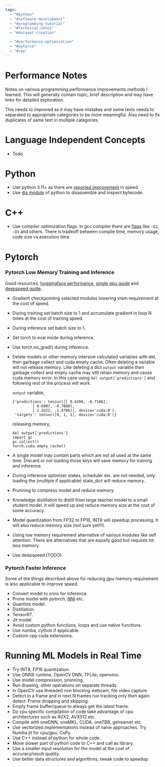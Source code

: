 ```yaml
---
tags:
  - "#python"
  - "#software-development"
  - "#programming-tutorial"
  - "#technical-notes"
  - "#dataset-creation"

  - "#performance-optimization"
  - "#pytorch"
  - "#cpp"
---
```

# Performance Notes

Notes on various programming performance improvements methods I learned. This will generally contain topic, brief description and may have links for detailed exploration.

This needs to improved as it may have mistakes and some texts needs to separated to appropriate categories to be more meaningful. Also need to fix duplicates of same text in multiple categories.

# Language Independent Concepts

- Todo.

# Python

- Use python 3.11+ as there are [reported improvement](https://docs.python.org/3/whatsnew/3.11.html) in speed.
- Use [dis module](https://docs.python.org/3/library/dis.html) of python to disassemble and inspect bytecode.

# C++

- Use compiler optimization flags. In gcc compiler there are [flags](https://www.rapidtables.com/code/linux/gcc/gcc-o.html) like `-O2`, `-O3` and others. There is tradeoff between compile time, memory usage, code size vs execution time.

# Pytorch 

### Pytorch Low Memory Training and Inference

Good resources, [huggingface performance](https://huggingface.co/docs/transformers/performance), [single gpu guide](https://huggingface.co/docs/transformers/perf_train_gpu_one) and [deepspeed guide](https://huggingface.co/docs/transformers/main_classes/deepspeed).

- Gradient checkpointing selected modules lowering vram requirement at the cost of speed. 
- During training set batch size to 1 and accumulate gradient in loop N times at the cost of training speed.
- During inference set batch size to 1.
- Set torch to eval mode during inference.
- Use torch.no_grad() during inference.
- Delete models or other memory intersive calculated variables with del, then garbage collect and cuda empty cache. Often deleting a variable will not release memory. Like deleting a dict `output` variable then garbage collect and empty cache may still retain memory and cause cuda memory error. In this case using `del output['predictions']` and following rest of the process will work.

  `output` variable,
  ```
  {'predictions': tensor([[ 0.6208, -0.7106],
           [ 0.6987, -0.7888],
           [ 1.3222, -1.4706]], device='cuda:0'),
   'targets': tensor([0, 1, 1], device='cuda:0')}
  ```

  releasing memory,
  ```
  del output['predictions']
  import gc
  gc.collect()
  torch.cuda.empty_cache()
  ``` 
- A single model may contain parts which are not all used at the same time. Discard or not loading those keys will save memory for training and inference.
- During inference optimizer states, scheduler etc. are not needed, only loading the (multiple if applicable) state_dict will reduce memory.
- Prunning to compress model and reduce memory.
- Knowledge distillation to distill from large teacher model to a small student model. It will speed up and reduce memory size at the cost of some accuracy.
- Model quantization from FP32 to FP16, INT8 will speedup processing. It will also reduce memory size (not sure yet!!!).
- Using low memory requirement alternative of various modules like self attention. There are alternatives that are equally good but requires lot less memory.
- Use deepspeed (TODO).

### Pytorch Faster Inference

Some of the things described above for reducing gpu memory requirement is also applicable to improve speed.

- Convert model to onnx for inference.
- Prune model with pytorch, [NNI](https://github.com/microsoft/nni) etc.
- Quantize model.
- Distillation.
- TensorRT.
- Jit model.
- Avoid custom python functions, loops and use native functions.
- Use numba, cython if applicable.
- Custom cpp cuda extensions.

# Running ML Models in Real Time

- Try INT8, FP16 quantization.
- Use ONNX runtime, OpenCV DNN, TFLite, openvino.
- Use model compression, prunning.
- Run drawing, other operations on separate threads.
- In OpenCV use threaded non blocking webcam, file video capture.   
- Detect in a frame and in next N frames run tracking only then again detect. Frame dropping and skipping.
- Empty frame buffer/queue to always get the latest frame.
- Do cpu specific compilation of code take advantage of cpu architectures such as AVX2, AVX512 etc.
- Compile with oneDNN, oneMKL, CUDA, oneTBB, gstreamer etc.
- Use vectorized implementations instead of naive approaches. Try Numba jit for cpu/gpu, CuPy.
- Use C++ instead of python for whole code.
- Move slower part of python code to C++ and call as library.
- Use a smaller input resolution for the model at the cost of accuracy/result quality.
- Use better data structures and algorithms, tweak code to speedup.
